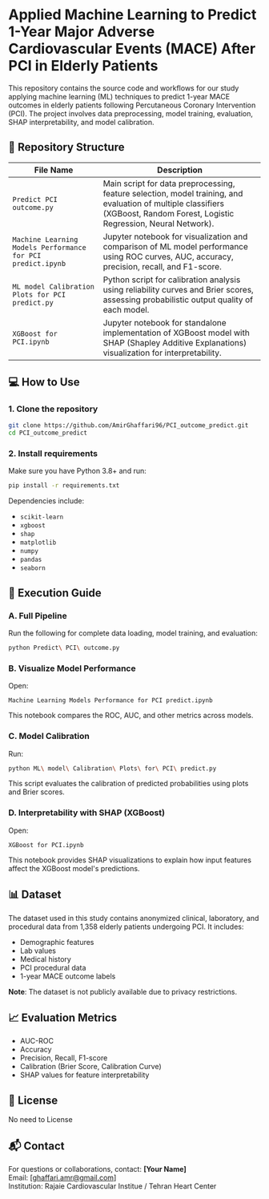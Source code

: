 # Applied Machine Learning to Predict 1-Year Major Adverse Cardiovascular Events (MACE) After PCI in Elderly Patients

This repository contains the source code and workflows for our study applying machine learning (ML) techniques to predict 1-year MACE outcomes in elderly patients following Percutaneous Coronary Intervention (PCI). The project involves data preprocessing, model training, evaluation, SHAP interpretability, and model calibration.

## 📂 Repository Structure

| File Name | Description |
|-----------|-------------|
| `Predict PCI outcome.py` | Main script for data preprocessing, feature selection, model training, and evaluation of multiple classifiers (XGBoost, Random Forest, Logistic Regression, Neural Network). |
| `Machine Learning Models Performance for PCI predict.ipynb` | Jupyter notebook for visualization and comparison of ML model performance using ROC curves, AUC, accuracy, precision, recall, and F1-score. |
| `ML model Calibration Plots for PCI predict.py` | Python script for calibration analysis using reliability curves and Brier scores, assessing probabilistic output quality of each model. |
| `XGBoost for PCI.ipynb` | Jupyter notebook for standalone implementation of XGBoost model with SHAP (Shapley Additive Explanations) visualization for interpretability. |

## 💻 How to Use

### 1. Clone the repository
```bash
git clone https://github.com/AmirGhaffari96/PCI_outcome_predict.git
cd PCI_outcome_predict
```

### 2. Install requirements
Make sure you have Python 3.8+ and run:
```bash
pip install -r requirements.txt
```
Dependencies include:
- `scikit-learn`
- `xgboost`
- `shap`
- `matplotlib`
- `numpy`
- `pandas`
- `seaborn`

## 🚀 Execution Guide

### A. Full Pipeline
Run the following for complete data loading, model training, and evaluation:
```bash
python Predict\ PCI\ outcome.py
```

### B. Visualize Model Performance
Open:
```
Machine Learning Models Performance for PCI predict.ipynb
```
This notebook compares the ROC, AUC, and other metrics across models.

### C. Model Calibration
Run:
```bash
python ML\ model\ Calibration\ Plots\ for\ PCI\ predict.py
```
This script evaluates the calibration of predicted probabilities using plots and Brier scores.

### D. Interpretability with SHAP (XGBoost)
Open:
```
XGBoost for PCI.ipynb
```
This notebook provides SHAP visualizations to explain how input features affect the XGBoost model's predictions.

## 📊 Dataset
The dataset used in this study contains anonymized clinical, laboratory, and procedural data from 1,358 elderly patients undergoing PCI. It includes:
- Demographic features
- Lab values
- Medical history
- PCI procedural data
- 1-year MACE outcome labels

**Note**: The dataset is not publicly available due to privacy restrictions.

## 📈 Evaluation Metrics

- AUC-ROC
- Accuracy
- Precision, Recall, F1-score
- Calibration (Brier Score, Calibration Curve)
- SHAP values for feature interpretability

## 📄 License
No need to License

## 📬 Contact
For questions or collaborations, contact:
**[Your Name]**  
Email: [ghaffari.amr@gmail.com]  
Institution: Rajaie Cardiovascular Institue / Tehran Heart Center 
